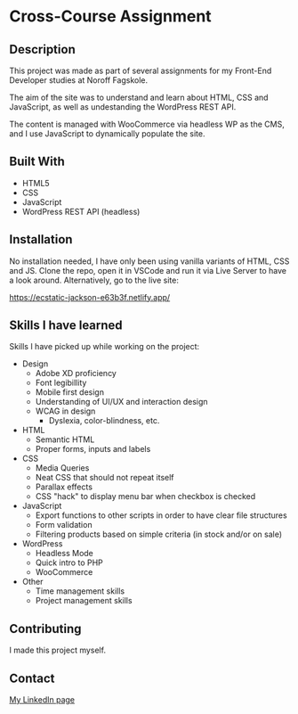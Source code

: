 # Cross-Course Assignment

## Description

This project was made as part of several assignments for my Front-End Developer
studies at Noroff Fagskole. 

The aim of the site was to understand and learn about HTML, CSS and JavaScript,
as well as undestanding the WordPress REST API. 

The content is managed with WooCommerce via headless WP as the CMS, and I use JavaScript to dynamically populate the site.

## Built With

- HTML5
- CSS
- JavaScript 
- WordPress REST API (headless)

## Installation

No installation needed, I have only been using vanilla variants of HTML, CSS and JS. Clone the repo, open it in VSCode and run it via Live Server to have a look around. Alternatively, go to the live site:

https://ecstatic-jackson-e63b3f.netlify.app/ 

## Skills I have learned

Skills I have picked up while working on the project:
- Design
    - Adobe XD proficiency 
    - Font legibillity
    - Mobile first design
    - Understanding of UI/UX and interaction design
    - WCAG in design
        - Dyslexia, color-blindness, etc.
- HTML
    - Semantic HTML
    - Proper forms, inputs and labels
- CSS
    - Media Queries 
    - Neat CSS that should not repeat itself
    - Parallax effects
    - CSS "hack" to display menu bar when checkbox is checked
- JavaScript 
    - Export functions to other scripts in order to have clear file structures
    - Form validation
    - Filtering products based on simple criteria (in stock and/or on sale)
- WordPress
    - Headless Mode
    - Quick intro to PHP
    - WooCommerce
- Other 
    - Time management skills 
    - Project management skills

## Contributing

I made this project myself. 

## Contact

[My LinkedIn page](https://www.linkedin.com/in/vegard-m-a1bba7174/)
